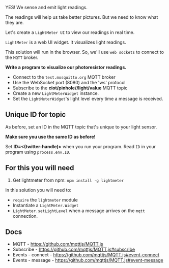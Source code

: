 YES! We sense and emit light readings.

The readings will help us take better pictures. But we need to know what they are.

Let's create a `LightMeter UI` to view our readings in real time.

`LightMeter` is a web UI widget. It visualizes light readings.

This solution will run in the browser. So, we'll use `web sockets` to connect to the `MQTT` broker.

__Write a program to visualize our photoresistor readings.__

- Connect to the `test.mosquitto.org` MQTT broker
- Use the WebSocket port (8080) and the 'ws' protocol
- Subscribe to the **ciot/pinhole/<your-id>/light/value** MQTT topic
- Create a new `LightMeterWidget` instance.
- Set the `LightMeterWidget`'s light level every time a message is received.

## Unique ID for topic

As before, set an ID in the MQTT topic that's unique to your light sensor.

**Make sure you use the same ID as before!**

Set **ID=<(twitter-handle)>** when you run your program. Read `ID` in your program using `process.env.ID`.

## For this you will need

1. Get lightmeter from npm: `npm install -g lightmeter`

In this solution you will need to:

- `require` the `lightmeter` module
- Instantiate a `LightMeter.Widget`
- `LightMeter.setLightLevel` when a message arrives on the `mqtt` connection.

## Docs

- MQTT - https://github.com/mqttjs/MQTT.js
- Subscribe - https://github.com/mqttjs/MQTT.js#subscribe
- Events - connect - https://github.com/mqttjs/MQTT.js#event-connect
- Events - message - https://github.com/mqttjs/MQTT.js#event-message
